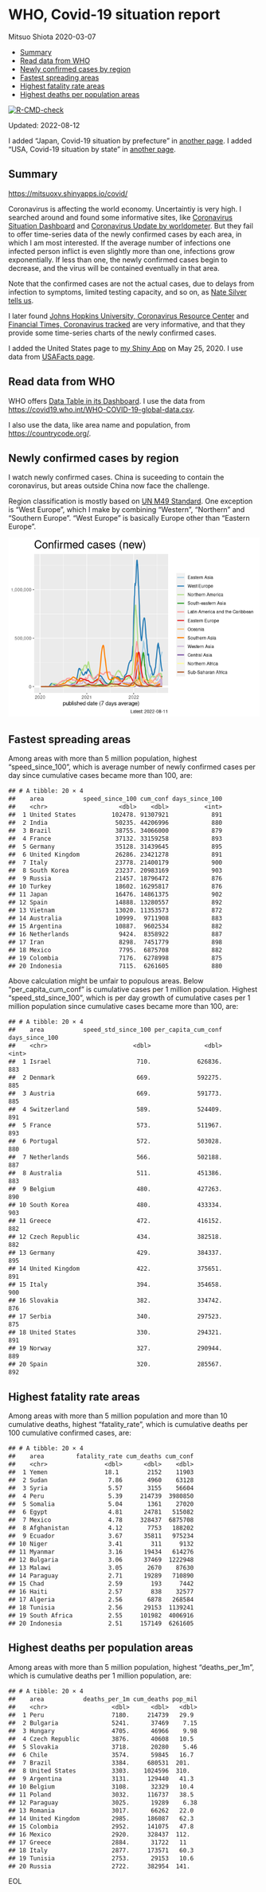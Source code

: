 WHO, Covid-19 situation report
================
Mitsuo Shiota
2020-03-07

-   <a href="#summary" id="toc-summary">Summary</a>
-   <a href="#read-data-from-who" id="toc-read-data-from-who">Read data from
    WHO</a>
-   <a href="#newly-confirmed-cases-by-region"
    id="toc-newly-confirmed-cases-by-region">Newly confirmed cases by
    region</a>
-   <a href="#fastest-spreading-areas"
    id="toc-fastest-spreading-areas">Fastest spreading areas</a>
-   <a href="#highest-fatality-rate-areas"
    id="toc-highest-fatality-rate-areas">Highest fatality rate areas</a>
-   <a href="#highest-deaths-per-population-areas"
    id="toc-highest-deaths-per-population-areas">Highest deaths per
    population areas</a>

<!-- badges: start -->

[![R-CMD-check](https://github.com/mitsuoxv/covid/actions/workflows/R-CMD-check.yaml/badge.svg)](https://github.com/mitsuoxv/covid/actions/workflows/R-CMD-check.yaml)
<!-- badges: end -->

Updated: 2022-08-12

I added “Japan, Covid-19 situation by prefecture” in [another
page](Japan.md). I added “USA, Covid-19 situation by state” in [another
page](USA.md).

## Summary

<https://mitsuoxv.shinyapps.io/covid/>

Coronavirus is affecting the world economy. Uncertaintiy is very high. I
searched around and found some informative sites, like [Coronavirus
Situation
Dashboard](https://who.maps.arcgis.com/apps/opsdashboard/index.html#/c88e37cfc43b4ed3baf977d77e4a0667)
and [Coronavirus Update by
worldometer](https://www.worldometers.info/coronavirus/). But they fail
to offer time-series data of the newly confirmed cases by each area, in
which I am most interested. If the average number of infections one
infected person inflict is even slightly more than one, infections grow
exponentially. If less than one, the newly confirmed cases begin to
decrease, and the virus will be contained eventually in that area.

Note that the confirmed cases are not the actual cases, due to delays
from infection to symptoms, limited testing capacity, and so on, as
[Nate Silver tells
us](https://fivethirtyeight.com/features/coronavirus-case-counts-are-meaningless/).

I later found [Johns Hopkins University, Coronavirus Resource
Center](https://coronavirus.jhu.edu/) and [Financial Times, Coronavirus
tracked](https://www.ft.com/content/a26fbf7e-48f8-11ea-aeb3-955839e06441)
are very informative, and that they provide some time-series charts of
the newly confirmed cases.

I added the United States page to [my Shiny
App](https://mitsuoxv.shinyapps.io/covid/) on May 25, 2020. I use data
from [USAFacts
page](https://usafacts.org/visualizations/coronavirus-covid-19-spread-map/).

## Read data from WHO

WHO offers [Data Table in its Dashboard](https://covid19.who.int/table).
I use the data from
<https://covid19.who.int/WHO-COVID-19-global-data.csv>.

I also use the data, like area name and population, from
<https://countrycode.org/>.

## Newly confirmed cases by region

I watch newly confirmed cases. China is suceeding to contain the
coronavirus, but areas outside China now face the challenge.

Region classification is mostly based on [UN M49
Standard](https://unstats.un.org/unsd/methodology/m49/). One exception
is “West Europe”, which I make by combining “Western”, “Northern” and
“Southern Europe”. “West Europe” is basically Europe other than “Eastern
Europe”.

![](README_files/figure-gfm/chart-1.png)<!-- -->

## Fastest spreading areas

Among areas with more than 5 million population, highest
“speed_since_100”, which is average number of newly confirmed cases per
day since cumulative cases became more than 100, are:

    ## # A tibble: 20 × 4
    ##    area           speed_since_100 cum_conf days_since_100
    ##    <chr>                    <dbl>    <dbl>          <int>
    ##  1 United States          102478. 91307921            891
    ##  2 India                   50235. 44206996            880
    ##  3 Brazil                  38755. 34066000            879
    ##  4 France                  37132. 33159258            893
    ##  5 Germany                 35128. 31439645            895
    ##  6 United Kingdom          26286. 23421278            891
    ##  7 Italy                   23778. 21400179            900
    ##  8 South Korea             23237. 20983169            903
    ##  9 Russia                  21457. 18796472            876
    ## 10 Turkey                  18602. 16295817            876
    ## 11 Japan                   16476. 14861375            902
    ## 12 Spain                   14888. 13280557            892
    ## 13 Vietnam                 13020. 11353573            872
    ## 14 Australia               10999.  9711908            883
    ## 15 Argentina               10887.  9602534            882
    ## 16 Netherlands              9424.  8358922            887
    ## 17 Iran                     8298.  7451779            898
    ## 18 Mexico                   7795.  6875708            882
    ## 19 Colombia                 7176.  6278998            875
    ## 20 Indonesia                7115.  6261605            880

Above calculation might be unfair to populous areas. Below
“per_capita_cum_conf” is cumulative cases per 1 million population.
Highest “speed_std_since_100”, which is per day growth of cumulative
cases per 1 million population since cumulative cases became more than
100, are:

    ## # A tibble: 20 × 4
    ##    area           speed_std_since_100 per_capita_cum_conf days_since_100
    ##    <chr>                        <dbl>               <dbl>          <int>
    ##  1 Israel                        710.             626836.            883
    ##  2 Denmark                       669.             592275.            885
    ##  3 Austria                       669.             591773.            885
    ##  4 Switzerland                   589.             524409.            891
    ##  5 France                        573.             511967.            893
    ##  6 Portugal                      572.             503028.            880
    ##  7 Netherlands                   566.             502188.            887
    ##  8 Australia                     511.             451386.            883
    ##  9 Belgium                       480.             427263.            890
    ## 10 South Korea                   480.             433334.            903
    ## 11 Greece                        472.             416152.            882
    ## 12 Czech Republic                434.             382518.            882
    ## 13 Germany                       429.             384337.            895
    ## 14 United Kingdom                422.             375651.            891
    ## 15 Italy                         394.             354658.            900
    ## 16 Slovakia                      382.             334742.            876
    ## 17 Serbia                        340.             297523.            875
    ## 18 United States                 330.             294321.            891
    ## 19 Norway                        327.             290944.            889
    ## 20 Spain                         320.             285567.            892

## Highest fatality rate areas

Among areas with more than 5 million population and more than 10
cumulative deaths, highest “fatality_rate”, which is cumulative deaths
per 100 cumulative confirmed cases, are:

    ## # A tibble: 20 × 4
    ##    area         fatality_rate cum_deaths cum_conf
    ##    <chr>                <dbl>      <dbl>    <dbl>
    ##  1 Yemen                18.1        2152    11903
    ##  2 Sudan                 7.86       4960    63128
    ##  3 Syria                 5.57       3155    56604
    ##  4 Peru                  5.39     214739  3980850
    ##  5 Somalia               5.04       1361    27020
    ##  6 Egypt                 4.81      24781   515082
    ##  7 Mexico                4.78     328437  6875708
    ##  8 Afghanistan           4.12       7753   188202
    ##  9 Ecuador               3.67      35811   975234
    ## 10 Niger                 3.41        311     9132
    ## 11 Myanmar               3.16      19434   614276
    ## 12 Bulgaria              3.06      37469  1222948
    ## 13 Malawi                3.05       2670    87630
    ## 14 Paraguay              2.71      19289   710890
    ## 15 Chad                  2.59        193     7442
    ## 16 Haiti                 2.57        838    32577
    ## 17 Algeria               2.56       6878   268584
    ## 18 Tunisia               2.56      29153  1139241
    ## 19 South Africa          2.55     101982  4006916
    ## 20 Indonesia             2.51     157149  6261605

## Highest deaths per population areas

Among areas with more than 5 million population, highest
“deaths_per_1m”, which is cumulative deaths per 1 million population,
are:

    ## # A tibble: 20 × 4
    ##    area           deaths_per_1m cum_deaths pop_mil
    ##    <chr>                  <dbl>      <dbl>   <dbl>
    ##  1 Peru                   7180.     214739   29.9 
    ##  2 Bulgaria               5241.      37469    7.15
    ##  3 Hungary                4705.      46966    9.98
    ##  4 Czech Republic         3876.      40608   10.5 
    ##  5 Slovakia               3718.      20280    5.46
    ##  6 Chile                  3574.      59845   16.7 
    ##  7 Brazil                 3384.     680531  201.  
    ##  8 United States          3303.    1024596  310.  
    ##  9 Argentina              3131.     129440   41.3 
    ## 10 Belgium                3108.      32329   10.4 
    ## 11 Poland                 3032.     116737   38.5 
    ## 12 Paraguay               3025.      19289    6.38
    ## 13 Romania                3017.      66262   22.0 
    ## 14 United Kingdom         2985.     186087   62.3 
    ## 15 Colombia               2952.     141075   47.8 
    ## 16 Mexico                 2920.     328437  112.  
    ## 17 Greece                 2884.      31722   11   
    ## 18 Italy                  2877.     173571   60.3 
    ## 19 Tunisia                2753.      29153   10.6 
    ## 20 Russia                 2722.     382954  141.

EOL
